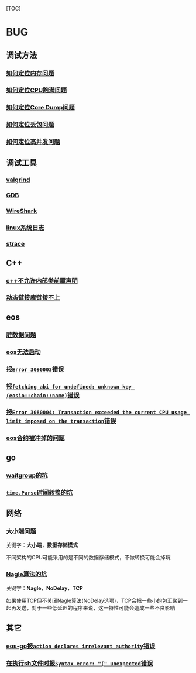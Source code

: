 [TOC]

# BUG



## 调试方法

### [如何定位内存问题](mem_bug.md)

### [如何定位CPU跑满问题](cpu_full.md)

### [如何定位Core Dump问题](core_dump.md)

### [如何定位丢包问题](package_lost.md)

### [如何定位高并发问题](high_concurrency.md)



## 调试工具

### [valgrind](valgrind.md)

### [GDB](gdb.md)

### [WireShark](wire_shark.md)

### [linux系统日志](linux_sys_log.md)

### [strace](strace.md)



## C++

### [c++不允许内部类前置声明](cpp.md)

### [动态链接库链接不上](cpp.md)



## eos

### [脏数据问题](eos.md)

### [eos无法启动](eos.md)

### [报`Error 3090003`错误](eos.md)

### [报`fetching abi for undefined: unknown key (eosio::chain::name)`错误](eos.md)

### [报`Error 3080004: Transaction exceeded the current CPU usage limit imposed on the transaction`错误](eos.md)

### [eos合约被冲掉的问题](eos.md)



## go

### [waitgroup的坑](golang.md)

### [`time.Parse`时间转换的坑](golang.md)



## 网络

### [大小端问题](net.md)

关键字：**大小端**，**数据存储模式**

不同架构的CPU可能采用的是不同的数据存储模式，不做转换可能会掉坑

### [Nagle算法的坑](net.md)

关键字：**Nagle**，**NoDelay**，**TCP**

如果使用TCP但不关闭Nagle算法(NoDelay选项)，TCP会把一些小的包汇聚到一起再发送，对于一些低延迟的程序来说，这一特性可能会造成一些不良影响



## 其它

### [eos-go报`action declares irrelevant authority`错误](eos-go.md)

### [在执行sh文件时报`Syntax error: "(" unexpected`错误](linux.md)
